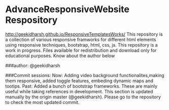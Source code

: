 AdvanceResponsiveWebsite Respository 
=======
http://geekidharsh.github.io/ResponsiveTemplatesWorks/
This repository is a collection of various responsive framworks for different html elements using responsive techniques, bootstrap, html, css, js. This repository is a work in progress. Files available for redistribution and download only for educational purposes. Know about the author below

###author: 
@geekidharsh

###Commit sessions:
Now: Adding video background functionalites,making them responsive, added toggle features, embeding dynamic maps and tootips. 
Past: Added a bunch of bootstrap frameworks. These are mainly useful while taking references in development. 
This section is updated manually by the origin master (@geekidharsh). Please go to the repository to check the most updated commit. 
